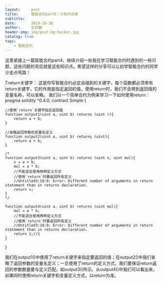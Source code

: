 ```yaml
---
layout:     post
title:      智能合约part5：小知识点续
subtitle:   
date:       2019-10-30
author:     孔剑敏
header-img: img/post-bg-hacker.jpg
catalog: true
tags:
    - 智能合约
---
```

这里紧接上一篇智能合约part4，继续介绍一些我在学习智能合约时遇到的一些问题，这些问题的背后就是这些知识点。希望这样的分享可以让初学智能合约的同学少走点弯路！

7.return关键字：
这是你写智能合约必定会碰到的关键字，每个函数都必须带有return关键字，它的作用是指定返回的值，使用return时，我们不会用到返回值的变量名称，可以省略。
我们以一个简单合约为例来学习一下如何使用return：
pragma solidity ^0.4.0;
contract Simple {
   
    //使用`return`关键字指定返回值
    function output1(uint a, uint b) returns (uint r){
        return a + b;
    }
   
    //省略返回参数的变量名定义
    function output2(uint a, uint b) returns (uint){
        return a + b;
    }
   
    /*
    function output3(uint a, uint b) returns (uint x, uint mul){
        x = a + b;
        mul = a * b;
        //不能混合使用两种定义方式
        //使用`return`时要返回所有定义
        //Untitled3:18:9: Error: Different number of arguments in return statement than in returns declaration.
        return x;
    }
    */
   
    function output4(uint a, uint b) returns (uint mul){
        mul = a * b;
        //不能混合使用两种定义方式
        //使用`return`时要返回所有定义
        //Untitled3:18:9: Error: Different number of arguments in return statement than in returns declaration.
        return 1;//1
    }
}

我们在output1()中使用了return关键字来指定要返回的值；在output2()中我们省略了返回参数的变量名定义；一旦使用了return的定义方式，我们要保证return返回的参数数量要与定义匹配，如output3()所示。从output4()中我们可以看出来，如果同时使用return关键字和变量定义方式，以return为准。


